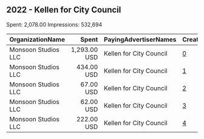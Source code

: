 ## 2022 - Kellen for City Council 
Spent: 2,078.00
Impressions: 532,694

|OrganizationName|Spent|PayingAdvertiserNames|CreativeUrls|Impressions|Genders|AgeBrackets|CountryCodes|BillingAddresses|CandidateBallotInformation|
|:---|---:|:---|:---|---:|:---|:---|:---|:---|:---|
|Monsoon Studios  LLC|1,293.00 USD|Kellen for City Council|[0](https://www.snap.com/political-ads/asset/557953fa85d04551f540b38f8379e427c9146c4efb4d2c639c3a38f1c1f2746d?mediaType=mp4)|421,606|FEMALE|18+|united states|"2009 N 11th St,Phoenix,85006,US"|Kellen For City Council|
|Monsoon Studios  LLC|434.00 USD|Kellen for City Council|[1](https://www.snap.com/political-ads/asset/557953fa85d04551f540b38f8379e427c9146c4efb4d2c639c3a38f1c1f2746d?mediaType=mp4)|59,197|FEMALE|18+|united states|"2009 N 11th St,Phoenix,85006,US"|Kellen Wilson for City Council|
|Monsoon Studios  LLC|67.00 USD|Kellen for City Council|[2](https://www.snap.com/political-ads/asset/557953fa85d04551f540b38f8379e427c9146c4efb4d2c639c3a38f1c1f2746d?mediaType=mp4)|20,134|FEMALE|18+|united states|"2009 N 11th St,Phoenix,85006,US"|Kellen For City Council|
|Monsoon Studios  LLC|62.00 USD|Kellen for City Council|[3](https://www.snap.com/political-ads/asset/557953fa85d04551f540b38f8379e427c9146c4efb4d2c639c3a38f1c1f2746d?mediaType=mp4)|18,894|FEMALE|18+|united states|"2009 N 11th St,Phoenix,85006,US"|Kellen For City Council|
|Monsoon Studios  LLC|222.00 USD|Kellen for City Council|[4](https://www.snap.com/political-ads/asset/557953fa85d04551f540b38f8379e427c9146c4efb4d2c639c3a38f1c1f2746d?mediaType=mp4)|12,863|FEMALE|18+|united states|"2009 N 11th St,Phoenix,85006,US"|Kellen Wilson for City Council|
